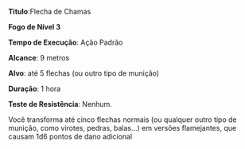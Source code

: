 **Titulo**:Flecha de Chamas

**Fogo de Nível 3**

**Tempo de Execução**: Ação Padrão

**Alcance**: 9 metros

**Alvo**: até 5 flechas (ou outro tipo de munição)

**Duração**: 1 hora

**Teste de Resistência**: Nenhum.

Você transforma até cinco flechas normais (ou qualquer outro tipo de munição, como virotes, pedras, balas...) em versões flamejantes, que causam 1d6 pontos de dano adicional

